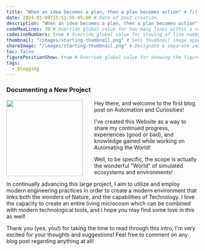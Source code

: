 ```yaml
---
title: "When an idea becomes a plan, then a plan becomes action" # Title of the blog post.
date: 2024-01-08T15:51:55-05:00 # Date of post creation.
description: "When an idea becomes a plan, then a plan becomes action" # Description used for search engine.
codeMaxLines: 30 # Override global value for how many lines within a code block before auto-collapsing.
codeLineNumbers: true # Override global value for showing of line numbers within code block.
thumbnail: "/images/starting-thumbnail.png" # Sets thumbnail image appearing inside card on homepage.
shareImage: "/images/starting-thumbnail.png" # Designate a separate image for social media sharing.
toc: false
figurePositionShow: true # Override global value for showing the figure label.
tags:
  - blogging
---
```


### Documenting a New Project
<img src="/images/logo2.png" align="left" width="200" style="margin-right: 30px"/>
Hey there, and welcome to the first blog post on Automation and Curiosities! 

I've created this Website as a way to share my continued progress, experiences (good or bad), and knowledge gained while working on Automating the World! 

Well, to be specific, the scope is actually the  wonderful "World" of simulated ecosystems and environments! 

In continually advancing this large project, I aim to utilize and employ modern engineering practices in order to create a modern environment that links both the wonders of Nature, and the capabilities of Technology. I love the capacity to create an entire living microcosm which can be combined with modern technological tools, and I hope you may find some love in this as well! 

Thank you (yes, you!) for taking the time to read through this intro, I'm very excited for your thoughts and suggestions! Feel free to comment on any blog post regarding anything at all! 